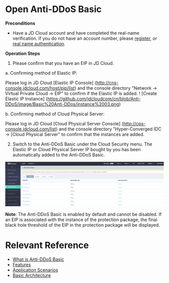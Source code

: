 # Open Anti-DDoS Basic

**Preconditions**

- Have a JD Cloud account and have completed the real-name verification. If you do not have an account number, please [register](https://accounts.jdcloud.com/p/regPage?source=jdcloud%26ReturnUrl=%2f%2fuc.jdcloud.com%2fpassport%2fcomplete%3freturnUrl%3dhttp%3A%2F%2Fuc.jdcloud.com%2Fredirect%2FloginRouter%3FreturnUrl%3Dhttps%253A%252F%252Fwww.jdcloud.com%252Fhelp%252Fdetail%252F734%252FisCatalog%252F1), or [real name authentication](https://uc.jdcloud.com/account/certify).

**Operation Steps**

1. Please confirm that you have an EIP in JD Cloud.

a. Confirming method of Elastic IP:

Please log in JD Cloud [Elastic IP Console] (http://cns-console.jdcloud.com/host/pip/list) and the console directory "Network -> Virtual Private Cloud -> EIP" to confirm if the Elastic IP is added.
! [Create Elastic IP Instance] (https://github.com/jdcloudcom/cn/blob/Anti-DDoS/image/Basic%20Anti-DDos/instance%2003.png)

b. Confirming method of Cloud Physical Server:

Please log in JD Cloud [Cloud Physical Server Console] (http://cps-console.jdcloud.com/list) and the console directory "Hyper-Converged IDC -> [Cloud Physical Server" to confirm that the instances are added.


2. Switch to the Anti-DDoS Basic under the Cloud Security menu. The Elastic IP or Cloud Physical Server IP bought by you has been automatically added to the Anti-DDoS Basic.

![Create Instance](../../../../image/Basic%20Anti-DDos/Instance02.png)

**Note**: The Anti-DDoS Basic is enabled by default and cannot be disabled. If an EIP is associated with the instance of the protection package, the final black hole threshold of the EIP in the protection package will be displayed.

# Relevant Reference
- [What is Anti-DDoS Basic](../Introduction/Product-Overview.md)
- [Features](../Introduction/Features.md)
- [Application Scenarios](../Introduction/Application-Scenarios.md)
- [Basic Architecture](../Introduction/Basic-Infrastructure.md)
